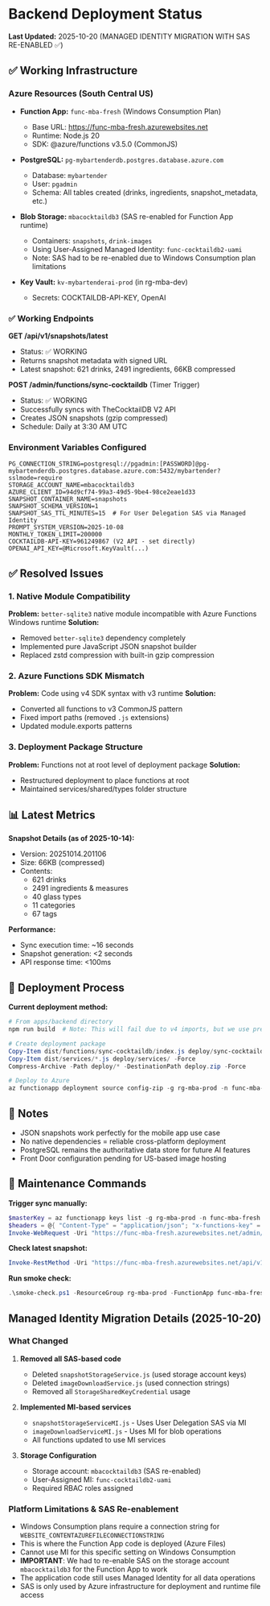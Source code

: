 # Backend Deployment Status

**Last Updated:** 2025-10-20 (MANAGED IDENTITY MIGRATION WITH SAS RE-ENABLED ✅)

## ✅ Working Infrastructure

### Azure Resources (South Central US)
- **Function App:** `func-mba-fresh` (Windows Consumption Plan)
  - Base URL: https://func-mba-fresh.azurewebsites.net
  - Runtime: Node.js 20
  - SDK: @azure/functions v3.5.0 (CommonJS)
  
- **PostgreSQL:** `pg-mybartenderdb.postgres.database.azure.com`
  - Database: `mybartender`
  - User: `pgadmin`
  - Schema: All tables created (drinks, ingredients, snapshot_metadata, etc.)
  
- **Blob Storage:** `mbacocktaildb3` (SAS re-enabled for Function App runtime)
  - Containers: `snapshots`, `drink-images`
  - Using User-Assigned Managed Identity: `func-cocktaildb2-uami`
  - Note: SAS had to be re-enabled due to Windows Consumption plan limitations

- **Key Vault:** `kv-mybartenderai-prod` (in rg-mba-dev)
  - Secrets: COCKTAILDB-API-KEY, OpenAI

### ✅ Working Endpoints

**GET /api/v1/snapshots/latest**
- Status: ✅ WORKING
- Returns snapshot metadata with signed URL
- Latest snapshot: 621 drinks, 2491 ingredients, 66KB compressed

**POST /admin/functions/sync-cocktaildb** (Timer Trigger)
- Status: ✅ WORKING
- Successfully syncs with TheCocktailDB V2 API
- Creates JSON snapshots (gzip compressed)
- Schedule: Daily at 3:30 AM UTC

### Environment Variables Configured
```
PG_CONNECTION_STRING=postgresql://pgadmin:[PASSWORD]@pg-mybartenderdb.postgres.database.azure.com:5432/mybartender?sslmode=require
STORAGE_ACCOUNT_NAME=mbacocktaildb3
AZURE_CLIENT_ID=94d9cf74-99a3-49d5-9be4-98ce2eae1d33
SNAPSHOT_CONTAINER_NAME=snapshots
SNAPSHOT_SCHEMA_VERSION=1
SNAPSHOT_SAS_TTL_MINUTES=15  # For User Delegation SAS via Managed Identity
PROMPT_SYSTEM_VERSION=2025-10-08
MONTHLY_TOKEN_LIMIT=200000
COCKTAILDB-API-KEY=961249867 (V2 API - set directly)
OPENAI_API_KEY=@Microsoft.KeyVault(...) 
```

## ✅ Resolved Issues

### 1. Native Module Compatibility
**Problem:** `better-sqlite3` native module incompatible with Azure Functions Windows runtime
**Solution:** 
- Removed `better-sqlite3` dependency completely
- Implemented pure JavaScript JSON snapshot builder
- Replaced zstd compression with built-in gzip compression

### 2. Azure Functions SDK Mismatch
**Problem:** Code using v4 SDK syntax with v3 runtime
**Solution:**
- Converted all functions to v3 CommonJS pattern
- Fixed import paths (removed `.js` extensions)
- Updated module.exports patterns

### 3. Deployment Package Structure
**Problem:** Functions not at root level of deployment package
**Solution:**
- Restructured deployment to place functions at root
- Maintained services/shared/types folder structure

## 📊 Latest Metrics

**Snapshot Details (as of 2025-10-14):**
- Version: 20251014.201106
- Size: 66KB (compressed)
- Contents:
  - 621 drinks
  - 2491 ingredients & measures
  - 40 glass types
  - 11 categories
  - 67 tags

**Performance:**
- Sync execution time: ~16 seconds
- Snapshot generation: <2 seconds
- API response time: <100ms

## 🚀 Deployment Process

**Current deployment method:**
```powershell
# From apps/backend directory
npm run build  # Note: This will fail due to v4 imports, but we use pre-built JS

# Create deployment package
Copy-Item dist/functions/sync-cocktaildb/index.js deploy/sync-cocktaildb/index.js -Force
Copy-Item dist/services/*.js deploy/services/ -Force
Compress-Archive -Path deploy/* -DestinationPath deploy.zip -Force

# Deploy to Azure
az functionapp deployment source config-zip -g rg-mba-prod -n func-mba-fresh --src deploy.zip
```

## 📝 Notes

- JSON snapshots work perfectly for the mobile app use case
- No native dependencies = reliable cross-platform deployment
- PostgreSQL remains the authoritative data store for future AI features
- Front Door configuration pending for US-based image hosting

## 🔧 Maintenance Commands

**Trigger sync manually:**
```powershell
$masterKey = az functionapp keys list -g rg-mba-prod -n func-mba-fresh --query masterKey -o tsv
$headers = @{ "Content-Type" = "application/json"; "x-functions-key" = $masterKey }
Invoke-WebRequest -Uri "https://func-mba-fresh.azurewebsites.net/admin/functions/sync-cocktaildb" -Method POST -Headers $headers -Body "{}"
```

**Check latest snapshot:**
```powershell
Invoke-RestMethod -Uri "https://func-mba-fresh.azurewebsites.net/api/v1/snapshots/latest" | ConvertTo-Json
```

**Run smoke check:**
```powershell
.\smoke-check.ps1 -ResourceGroup rg-mba-prod -FunctionApp func-mba-fresh
```

## Managed Identity Migration Details (2025-10-20)

### What Changed
1. **Removed all SAS-based code**
   - Deleted `snapshotStorageService.js` (used storage account keys)
   - Deleted `imageDownloadService.js` (used connection strings)
   - Removed all `StorageSharedKeyCredential` usage

2. **Implemented MI-based services**
   - `snapshotStorageServiceMI.js` - Uses User Delegation SAS via MI
   - `imageDownloadServiceMI.js` - Uses MI for blob operations
   - All functions updated to use MI services

3. **Storage Configuration**
   - Storage account: `mbacocktaildb3` (SAS re-enabled)
   - User-Assigned MI: `func-cocktaildb2-uami`
   - Required RBAC roles assigned

### Platform Limitations & SAS Re-enablement
- Windows Consumption plans require a connection string for `WEBSITE_CONTENTAZUREFILECONNECTIONSTRING`
- This is where the Function App code is deployed (Azure Files)
- Cannot use MI for this specific setting on Windows Consumption
- **IMPORTANT**: We had to re-enable SAS on the storage account `mbacocktaildb3` for the Function App to work
- The application code still uses Managed Identity for all data operations
- SAS is only used by Azure infrastructure for deployment and runtime file access